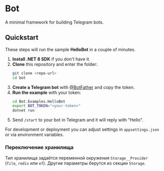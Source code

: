 # Bot

A minimal framework for building Telegram bots.

## Quickstart

These steps will run the sample **HelloBot** in a couple of minutes.

1. **Install .NET 8 SDK** if you don't have it.
2. **Clone** this repository and enter the folder:
   ```bash
   git clone <repo-url>
   cd bot
   ```
3. **Create a Telegram bot** with [@BotFather](https://t.me/BotFather) and copy the token.
4. **Run the example** with your token:
   ```bash
   cd Bot.Examples.HelloBot
   export BOT_TOKEN="<your-token>"
   dotnet run
   ```
5. Send `/start` to your bot in Telegram and it will reply with "Hello".

For development or deployment you can adjust settings in `appsettings.json` or via environment variables.

### Переключение хранилища

Тип хранилища задаётся переменной окружения `Storage__Provider` (`file`, `redis` или `ef`).
Другие параметры берутся из секции `Storage`.
